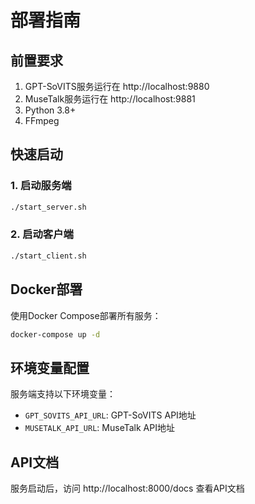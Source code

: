 # 部署指南

## 前置要求

1. GPT-SoVITS服务运行在 http://localhost:9880
2. MuseTalk服务运行在 http://localhost:9881
3. Python 3.8+
4. FFmpeg

## 快速启动

### 1. 启动服务端
```bash
./start_server.sh
```

### 2. 启动客户端
```bash
./start_client.sh
```

## Docker部署

使用Docker Compose部署所有服务：

```bash
docker-compose up -d
```

## 环境变量配置

服务端支持以下环境变量：

- `GPT_SOVITS_API_URL`: GPT-SoVITS API地址
- `MUSETALK_API_URL`: MuseTalk API地址

## API文档

服务启动后，访问 http://localhost:8000/docs 查看API文档